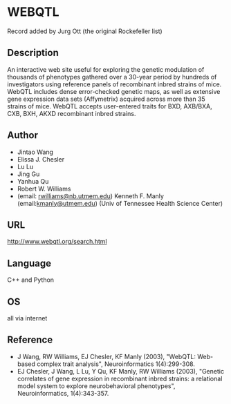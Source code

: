 # WEBQTL
Record added by Jurg Ott (the original Rockefeller list)

## Description
An interactive web site useful for exploring the genetic modulation of thousands of phenotypes gathered over a 30-year period by hundreds of investigators using reference panels of recombinant inbred strains of mice. WebQTL includes dense error-checked genetic maps, as well as extensive gene expression data sets (Affymetrix) acquired across more than 35 strains of mice. WebQTL accepts user-entered traits for BXD, AXB/BXA, CXB, BXH, AKXD recombinant inbred strains.

## Author
* Jintao Wang
* Elissa J. Chesler
* Lu Lu
* Jing Gu
* Yanhua Qu
* Robert W. Williams
* (email: rwilliams@nb.utmem.edu) Kenneth F. Manly (email:kmanly@utmem.edu) (Univ of Tennessee Health Science Center)

## URL
http://www.webqtl.org/search.html

## Language
C++ and Python

## OS
all via internet

## Reference
* J Wang, RW Williams, EJ Chesler, KF Manly (2003), "WebQTL: Web-based complex trait analysis", Neuroinformatics 1(4):299-308.
* EJ Chesler, J Wang, L Lu, Y Qu, KF Manly, RW Williams (2003), "Genetic correlates of gene expression in recombinant inbred strains: a relational model system to explore neurobehavioral phenotypes", Neuroinformatics, 1(4):343-357.
